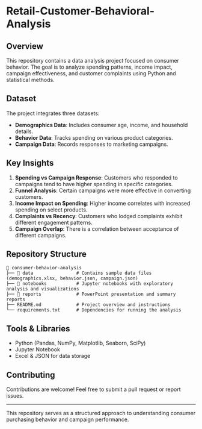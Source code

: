 # Retail-Customer-Behavioral-Analysis

## Overview
This repository contains a data analysis project focused on consumer behavior. The goal is to analyze spending patterns, income impact, campaign effectiveness, and customer complaints using Python and statistical methods.

## Dataset
The project integrates three datasets:
- **Demographics Data**: Includes consumer age, income, and household details.
- **Behavior Data**: Tracks spending on various product categories.
- **Campaign Data**: Records responses to marketing campaigns.

## Key Insights
1. **Spending vs Campaign Response**: Customers who responded to campaigns tend to have higher spending in specific categories.
2. **Funnel Analysis**: Certain campaigns were more effective in converting customers.
3. **Income Impact on Spending**: Higher income correlates with increased spending on select products.
4. **Complaints vs Recency**: Customers who lodged complaints exhibit different engagement patterns.
5. **Campaign Overlap**: There is a correlation between acceptance of different campaigns.

## Repository Structure
```
📂 consumer-behavior-analysis
├── 📁 data                # Contains sample data files (demographics.xlsx, behavior.json, campaign.json)
├── 📁 notebooks           # Jupyter notebooks with exploratory analysis and visualizations
├── 📁 reports             # PowerPoint presentation and summary reports
├── README.md             # Project overview and instructions
└── requirements.txt      # Dependencies for running the analysis
```



## Tools & Libraries
- Python (Pandas, NumPy, Matplotlib, Seaborn, SciPy)
- Jupyter Notebook
- Excel & JSON for data storage

## Contributing
Contributions are welcome! Feel free to submit a pull request or report issues.

---
This repository serves as a structured approach to understanding consumer purchasing behavior and campaign performance.
